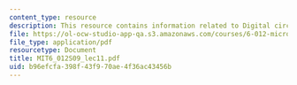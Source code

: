 ```yaml
---
content_type: resource
description: This resource contains information related to Digital circuits.
file: https://ol-ocw-studio-app-qa.s3.amazonaws.com/courses/6-012-microelectronic-devices-and-circuits-spring-2009/b96efcfa398f43f970ae4f36ac43456b_MIT6_012S09_lec11.pdf
file_type: application/pdf
resourcetype: Document
title: MIT6_012S09_lec11.pdf
uid: b96efcfa-398f-43f9-70ae-4f36ac43456b
---
```

